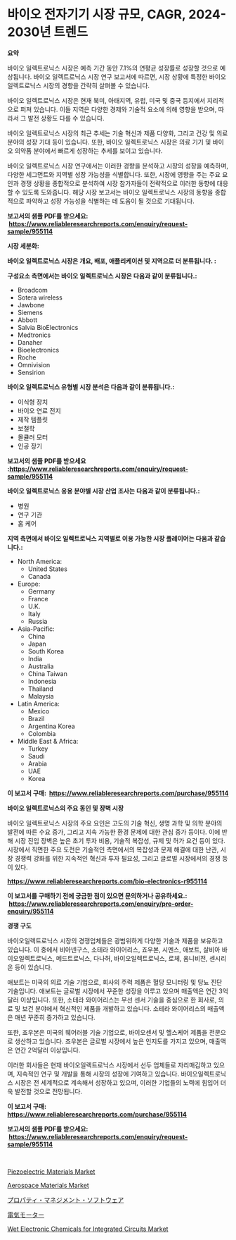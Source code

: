 <p><h1>바이오 전자기기 시장 규모, CAGR, 2024-2030년 트렌드</h1></p><p><strong>요약</strong></p>
<p><p>바이오 일렉트로닉스 시장은 예측 기간 동안 7.1%의 연평균 성장률로 성장할 것으로 예상됩니다. 바이오 일렉트로닉스 시장 연구 보고서에 따르면, 시장 상황에 특정한 바이오 일렉트로닉스 시장의 경향을 간략히 살펴볼 수 있습니다.</p><p>바이오 일렉트로닉스 시장은 현재 북미, 아태지역, 유럽, 미국 및 중국 등지에서 지리적으로 퍼져 있습니다. 이들 지역은 다양한 경제와 기술적 요소에 의해 영향을 받으며, 따라서 그 발전 상황도 다를 수 있습니다.</p><p>바이오 일렉트로닉스 시장의 최근 추세는 기술 혁신과 제품 다양화, 그리고 건강 및 의료 분야의 성장 기대 등이 있습니다. 또한, 바이오 일렉트로닉스 시장은 의료 기기 및 바이오 의약품 분야에서 빠르게 성장하는 추세를 보이고 있습니다.</p><p>바이오 일렉트로닉스 시장 연구에서는 이러한 경향을 분석하고 시장의 성장을 예측하며, 다양한 세그먼트와 지역별 성장 가능성을 식별합니다. 또한, 시장에 영향을 주는 주요 요인과 경쟁 상황을 종합적으로 분석하여 시장 참가자들이 전략적으로 이러한 동향에 대응할 수 있도록 도와줍니다. 해당 시장 보고서는 바이오 일렉트로닉스 시장의 동향을 종합적으로 파악하고 성장 가능성을 식별하는 데 도움이 될 것으로 기대됩니다.</p></p>
<p><strong>보고서의 샘플 PDF를 받으세요: &nbsp;<a href="https://www.reliableresearchreports.com/enquiry/request-sample/955114">https://www.reliableresearchreports.com/enquiry/request-sample/955114</a></strong></p>
<p><strong>시장 세분화:</strong></p>
<p><strong> 바이오 일렉트로닉스 시장은 개요, 배포, 애플리케이션 및 지역으로 더 분류됩니다. :</strong></p>
<p><strong>구성요소 측면에서는 바이오 일렉트로닉스 시장은 다음과 같이 분류됩니다.:</strong></p>
<p><ul><li>Broadcom</li><li>Sotera wireless</li><li>Jawbone</li><li>Siemens</li><li>Abbott</li><li>Salvia BioElectronics</li><li>Medtronics</li><li>Danaher</li><li>Bioelectronics</li><li>Roche</li><li>Omnivision</li><li>Sensirion</li></ul></p>
<p><strong> 바이오 일렉트로닉스 유형별 시장 분석은 다음과 같이 분류됩니다.:</strong></p>
<p><ul><li>이식형 장치</li><li>바이오 연료 전지</li><li>제작 템플릿</li><li>보철학</li><li>몰큘러 모터</li><li>인공 장기</li></ul></p>
<p><strong>보고서의 샘플 PDF를 받으세요 :<a href="https://www.reliableresearchreports.com/enquiry/request-sample/955114">https://www.reliableresearchreports.com/enquiry/request-sample/955114</a></strong></p>
<p><strong> 바이오 일렉트로닉스 응용 분야별 시장 산업 조사는 다음과 같이 분류됩니다.:</strong></p>
<p><ul><li>병원</li><li>연구 기관</li><li>홈 케어</li></ul></p>
<p><strong>지역 측면에서 바이오 일렉트로닉스 지역별로 이용 가능한 시장 플레이어는 다음과 같습니다.:</strong></p>
<p><ul>
    <li>
        North America:
        <ul>
            <li>United States</li>
            <li>Canada</li>
        </ul>
    </li>
    <li>
        Europe:
        <ul>
            <li>Germany</li>
            <li>France</li>
            <li>U.K.</li>
            <li>Italy</li>
            <li>Russia</li>
        </ul>
    </li>
    <li>
        Asia-Pacific:
        <ul>
            <li>China</li>
            <li>Japan</li>
            <li>South Korea</li>
            <li>India</li>
            <li>Australia</li>
            <li>China Taiwan</li>
            <li>Indonesia</li>
            <li>Thailand</li>
            <li>Malaysia</li>
        </ul>
    </li>
    <li>
        Latin America:
        <ul>
            <li>Mexico</li>
            <li>Brazil</li>
            <li>Argentina Korea</li>
            <li>Colombia</li>
        </ul>
    </li>
    <li>
        Middle East & Africa:
        <ul>
            <li>Turkey</li>
            <li>Saudi</li>
            <li>Arabia</li>
            <li>UAE</li>
            <li>Korea</li>
        </ul>
    </li>
    </ul></p>
<p><strong>이 보고서 구매: &nbsp;<a href="https://www.reliableresearchreports.com/purchase/955114">https://www.reliableresearchreports.com/purchase/955114</a></strong></p>
<p><strong>바이오 일렉트로닉스의 주요 동인 및 장벽 시장</strong></p>
<p><p>바이오 일렉트로닉스 시장의 주요 요인은 고도의 기술 혁신, 생명 과학 및 의학 분야의 발전에 따른 수요 증가, 그리고 지속 가능한 환경 문제에 대한 관심 증가 등이다. 이에 반해 시장 진입 장벽은 높은 초기 투자 비용, 기술적 복잡성, 규제 및 허가 요건 등이 있다. 시장에서 직면한 주요 도전은 기술적인 측면에서의 복잡성과 문제 해결에 대한 난관, 시장 경쟁력 강화를 위한 지속적인 혁신과 투자 필요성, 그리고 글로벌 시장에서의 경쟁 등이 있다.</p></p>
<p><strong><a href="https://www.reliableresearchreports.com/bio-electronics-r955114">https://www.reliableresearchreports.com/bio-electronics-r955114</a></strong></p>
<p><strong>이 보고서를 구매하기 전에 궁금한 점이 있으면 문의하거나 공유하세요.: &nbsp;<a href="https://www.reliableresearchreports.com/enquiry/pre-order-enquiry/955114">https://www.reliableresearchreports.com/enquiry/pre-order-enquiry/955114</a></strong></p>
<p><strong>경쟁 구도</strong></p>
<p><p>바이오일렉트로닉스 시장의 경쟁업체들은 광범위하게 다양한 기술과 제품을 보유하고 있습니다. 이 중에서 비아넨구스, 소테라 와이어리스, 죠우본, 시멘스, 애보트, 살비아 바이오일렉트로닉스, 메드트로닉스, 다나허, 바이오일렉트로닉스, 로체, 옴니비전, 센시리온 등이 있습니다.</p><p>애보트는 미국의 의료 기술 기업으로, 회사의 주력 제품은 혈당 모니터링 및 당뇨 진단 기술입니다. 애보트는 글로벌 시장에서 꾸준한 성장을 이루고 있으며 매출액은 연간 3억달러 이상입니다. 또한, 소테라 와이어리스는 무선 센서 기술을 중심으로 한 회사로, 의료 및 보건 분야에서 혁신적인 제품을 개발하고 있습니다. 소테라 와이어리스의 매출액은 매년 꾸준히 증가하고 있습니다.</p><p>또한, 죠우본은 미국의 웨어러블 기술 기업으로, 바이오센서 및 헬스케어 제품을 전문으로 생산하고 있습니다. 죠우본은 글로벌 시장에서 높은 인지도를 가지고 있으며, 매출액은 연간 2억달러 이상입니다.</p><p>이러한 회사들은 현재 바이오일렉트로닉스 시장에서 선두 업체들로 자리매김하고 있으며, 지속적인 연구 및 개발을 통해 시장의 성장에 기여하고 있습니다. 바이오일렉트로닉스 시장은 전 세계적으로 계속해서 성장하고 있으며, 이러한 기업들의 노력에 힘입어 더욱 발전할 것으로 전망됩니다.</p></p>
<p><strong>이 보고서 구매: &nbsp; <a href="https://www.reliableresearchreports.com/purchase/955114">https://www.reliableresearchreports.com/purchase/955114</a></strong></p>
<p><strong>보고서의 샘플 PDF를 받으세요: &nbsp;<a href="https://www.reliableresearchreports.com/enquiry/request-sample/955114">https://www.reliableresearchreports.com/enquiry/request-sample/955114</a></strong><strong></strong></p>
<p>&nbsp;</p>
<p><p><a href="https://www.linkedin.com/pulse/piezoelectric-materials-market-key-successful-business-strategy-evpfc">Piezoelectric Materials Market</a></p><p><a href="https://www.linkedin.com/pulse/aerospace-materials-market-insights-cagr-trends-growth-chhqc">Aerospace Materials Market</a></p><p><a href="https://github.com/CloydAbbott2023/Market-Research-Report-List-1/blob/main/332946865360.md">プロパティ・マネジメント・ソフトウェア</a></p><p><a href="https://github.com/AaronVargas43/Market-Research-Report-List-1/blob/main/363379165359.md">電気モーター</a></p><p><a href="https://github.com/marthawweekle/Market-Research-Report-List-1/blob/main/wet-electronic-chemicals-for-integrated-circuits-market.md">Wet Electronic Chemicals for Integrated Circuits Market</a></p></p>